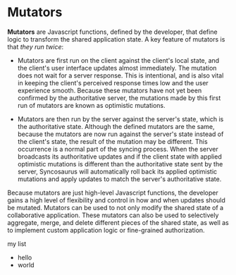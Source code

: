 # Mutators

**Mutators** are Javascript functions, defined by the developer, that define logic to transform the shared application state. A key feature of mutators is that *they run twice*:
  - Mutators are first run on the client against the client's local state, and the client's user interface updates almost immediately. The mutation does not wait for a server response. This is intentional, and is also vital in keeping the client's perceived response times low and the user experience smooth. Because these mutators have not yet been confirmed by the authoritative server, the mutations made by this first run of mutators are known as optimistic mutations. 

  - Mutators are then run by the server against the server's state, which is the authoritative state. Although the defined mutators are the same, because the mutators are now run against the server's state instead of the client's state, the result of the mutation may be different. This occurrence is a normal part of the syncing process. When the server broadcasts its authoritative updates and if the client state with applied optimistic mutations is different than the authoritative state sent by the server, Syncosaurus will automatically roll back its applied optimistic mutations and apply updates to match the server's authoritative state.

Because mutators are just high-level Javascript functions, the developer gains a high level of flexibility and control in how and when updates should be mutated. Mutators can be used to not only modify the shared state of a collaborative application. These mutators can also be used to selectively aggregate, merge, and delete different pieces of the shared state, as well as to implement custom application logic or fine-grained authorization.

my list

- hello
- world